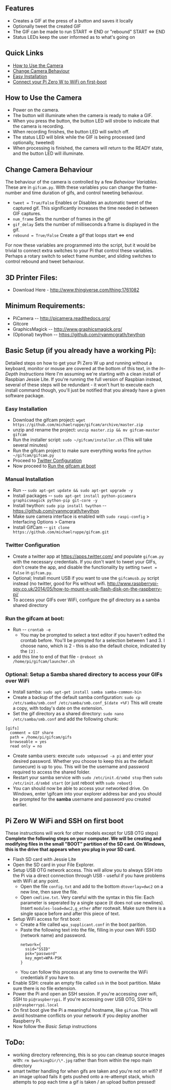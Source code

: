 ## Features
- Creates a GIF at the press of a button and saves it locally
- Optionally tweet the created GIF
- The GIF can be made to run START => END or "rebound" START <=> END
- Status LEDs keep the user informed as to what's going on

## Quick Links
 - [How to Use the Camera](#how-to-use-the-camera)
 - [Change Camera Behaviour](#change-camera-behaviour)
 - [Easy Installation](#easy-installation)
 - [Connect your Pi Zero W to WiFi on first-boot](#pi-zero-w-wifi-and-ssh-on-first-boot)

## How to Use the Camera
- Power on the camera.
- The button will illuminate when the camera is ready to make a GIF.
- When you press the button, the button LED will strobe to indicate that the camera is recording.
- When recording finishes, the button LED will switch off.
- The status LED will blink while the GIF is being processed (and optionally, tweeted)
- When processing is finished, the camera will return to the READY state, and the button LED will illuminate.

## Change Camera Behaviour
The behaviour of the camera is controlled by a few _Behaviour Variables_. These are in `gifcam.py`.
With these variables you can change the frame-number and time duration of gifs, and control tweeting behaviour.
- `tweet = True/False` Enables or Disables an automatic tweet of the captured gif. This significantly increases the time needed in between GIF captures.
- `num_frame` Sets the number of frames in the gif
- `gif_delay` Sets the number of milliseconds a frame is displayed in the gif.
- `rebound = True/False` Create a gif that loops start <=> end

For now these variables are programmed into the script, but it would be trivial to connect extra switches to your Pi that control these variables. Perhaps a rotary switch to select frame number, and sliding switches to control rebound and tweet behaviour.

## 3D Printer Files:
- Download Here - http://www.thingiverse.com/thing:1761082

## Minimum Requirements:
  - PiCamera -- http://picamera.readthedocs.org/ 
  - Gitcore
  - GraphicsMagick -- http://www.graphicsmagick.org/
  - (Optional) twython -- https://github.com/ryanmcgrath/twython

## Basic Setup (if you already have a working Pi):
Detailed steps on how to get your Pi Zero W up and running without a keyboard, monitor or mouse are covered at the bottom of this text, in the _In-Depth Instructions_
Here I'm assuming we're starting with a clean install of Raspbian Jessie Lite. If you're running the full version of Raspbian instead, several of these steps will be redundant - it won't hurt to execute each install command though, you'll just be notified that you already have a given software package.

### Easy Installation
  - Download the gifcam project: `wget https://github.com/michaelruppe/gifcam/archive/master.zip`
  - unzip and rename the project: `unzip master.zip && mv gifcam-master gifcam`
  - Run the installer script: `sudo ~/gifcam/installer.sh` (This will take several minutes)
  - Run the gifcam project to make sure everything works fine `python ~/gifcam/gifcam.py`
  - Proceed to [Twitter Configuration](#Twitter-Configuration)
  - Now proceed to [Run the gifcam at boot](#Run-the-gifcam-at-boot)


### Manual Installation
  - Run -- `sudo apt-get update && sudo apt-get upgrade -y`
  - Install packages -- `sudo apt-get install python-picamera graphicsmagick python-pip git-core -y`
  - Install twython: `sudo pip install twython` -- https://github.com/ryanmcgrath/twython
  - Make sure camera interface is enabled with `sudo raspi-config` > Interfacing Options > Camera
  - Install GifCam -- `git clone https://github.com/michaelruppe/gifcam.git`

### Twitter Configuration
  - Create a twitter app at https://apps.twitter.com/ and populate `gifcam.py` with the necessary credentials. If you don't want to tweet your GIFs, don't create the app, and disable the functionality by setting `tweet = False` in `gifcam.py`.
  - Optional; Install mount USB if you want to use the `gifcamusb.py` script instead (no twitter, good for Pis without wifi. http://www.raspberrypi-spy.co.uk/2014/05/how-to-mount-a-usb-flash-disk-on-the-raspberry-pi/
  - To access your GIFs over WiFi, configure the gif directory as a samba shared directory


### Run the gifcam at boot:
  - Run -- `crontab -e`
    - You may be prompted to select a text editor if you haven't edited the crontab before. You'll be prompted for a selection between 1 and 3. I choose nano, which is 2 - this is also the default choice, indicated by the `[2]` .
  - add this line to end of that file - `@reboot sh /home/pi/gifcam/launcher.sh`
  
  
### Optional: Setup a Samba shared directory to access your GIFs over WiFi
  - Install samba: `sudo apt-get install samba samba-common-bin`
  - Create a backup of the default samba configuration: `sudo cp /etc/samba/smb.conf /etc/samba/smb.conf_$(date +%F)`
    This will create a copy, with today's date on the extension.
  -  Set the gif directory as a shared directory: `sudo nano /etc/samba/smb.conf` and add the following chunk:
  ```
  [gifs]
    comment = GIF share
    path = /home/pi/gifcam/gifs
    browseable = yes
    read only = no
  ```
  - Create samba users: execute `sudo smbpasswd -a pi` and enter your desired password. Whether you choose to keep this as the default (unsecure) is up to you. This will be the username and password required to access the shared folder.
  - Restart your samba service with `sudo /etc/init.d/smbd stop` then `sudo /etc/init.d/smbd start` (or just reboot with `sudo reboot`)
  - You can should now be able to access your networked drive. On Windows, enter \\gifcam into your explorer address bar and you should be prompted for the **samba** username and password you created earlier.
  
## Pi Zero W WiFi and SSH on first boot
These instructions will work for other models except for USB OTG steps)
**Complete the following steps on your computer. We will be creating and modifying files in the small "BOOT" partition of the SD card. On Windows, this is the drive that appears when you plug in your SD card.**
  - Flash SD card with Jessie Lite
  - Open the SD card in your File Explorer.
  - Setup USB OTG network access. This will allow you to always SSH into the Pi via a direct connection through USB - useful if you have problems with WiFi at any point.
    - Open the file `config.txt` and add to the bottom `dtoverlay=dwc2` on a new line, then save the file.
    - Open `cmdline.txt`. Very careful with the syntax in this file: Each parameter is seperated by a single space (it does not use newlines). Insert `modules-load=dwc2,g_ether` after rootwait. Make sure there is a single space before and after this piece of text.
  - Setup WiFi access for first boot:
    - Create a file called `wpa_supplicant.conf` in the boot parition.
    - Paste the following text into the file, filling in your own WiFi SSID (network name) and password.
      ```
      network={
        ssid="SSID"
        psk="password"
        key_mgmt=WPA-PSK
      }
      ```
    - You can follow this process at any time to overwrite the WiFi credentials if you have to.
  - Enable SSH: create an empty file called `ssh` in the boot partition. Make sure there is no file extension.
  - Power the Pi and open an SSH session. If you're accessing over wifi, SSH to `pi@raspberrypi`. If you're accessing over USB OTG, SSH to `pi@raspberrypi.local`
  - On first boot give the Pi a meaningful hostname, like `gifcam`. This will avoid hostname conflicts on your network if you deploy another Raspberry Pi.
  - Now follow the _Basic Setup_ instructions


## ToDo:
- working directory referencing, this is so you can cleanup source images with: `rm $workingDir/\*.jpg` rather than from within the repo main directory
- smart twitter handling for when gifs are taken and you're not on wifi? If an image upload fails it gets pushed onto a re-attempt stack, which attempts to pop each time a gif is taken / an upload button pressed!
